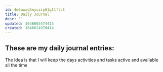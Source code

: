 ```yaml
---
id: 4m6uwxq5nyuzip61g11flct
title: Daily Journal
desc: ''
updated: 1646065474415
created: 1646024970414
---
```

## These are my daily journal entries:
The idea is that I will keep the days activities and tasks active and available all the time


